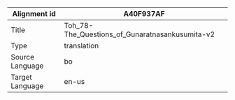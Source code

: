 |Alignment id | A40F937AF
| --- | --- 
|Title | Toh_78-The_Questions_of_Gunaratnasankusumita-v2 
|Type | translation
|Source Language | bo
|Target Language | en-us